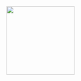 <div align="center">
  <a href="https://github.com/Kauaferro98">
  <img height="180em" src="https://github-readme-stats.vercel.app/api?username=Kauaferro98&show_icons=true&theme=drak&include_all_commits=true&count_private=true"/>
  
</div>
  
    
 
